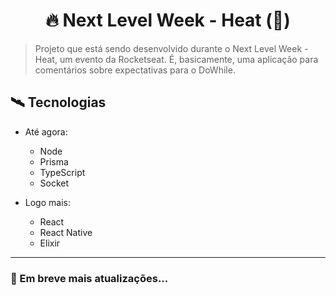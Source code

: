 <h1 align="center">🔥 Next Level Week - Heat (🚧)</h1>

> Projeto que está sendo desenvolvido durante o Next Level Week - Heat, um evento da Rocketseat. É, basicamente, uma aplicação para comentários sobre expectativas para o DoWhile.

## 🛰 Tecnologias
  
  - Até agora:
    - Node
    - Prisma
    - TypeScript
    - Socket
    
  - Logo mais:
    - React
    - React Native
    - Elixir

---

### 👷 Em breve mais atualizações...